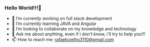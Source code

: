 ### Hello World!!!👋

- 🔭 I’m currently working on full stack development
- 🌱 I’m currently learning JAVA and Angular 
- 👯 I’m looking to collaborate on my knowledge and technology
- 💬 Ask me about anything, even if i don't know, i'll try to help you!!!
- 📫 How to reach me: rafaelcoelho3110@gmail.com


